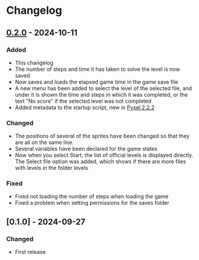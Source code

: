 # Changelog

## [0.2.0] - 2024-10-11

### Added

- This changelog
- The number of steps and time it has taken to solve the level is now saved
- Now saves and loads the elapsed game time in the game save file
- A new menu has been added to select the level of the selected file, and under it is shown the time and steps in which it was completed, or the text "No score" if the selected level was not completed
- Added metadata to the startup script, new in [Pyxel 2.2.2](https://github.com/kitao/pyxel/blob/main/CHANGELOG.md#222)

### Changed

- The positions of several of the sprites have been changed so that they are all on the same line.
- Several variables have been declared for the game states
- Now when you select Start, the list of official levels is displayed directly. The Select file option was added, which shows if there are more files with levels in the folder levels

### Fixed

- Fixed not loading the number of steps when loading the game
- Fixed a problem when setting permissions for the saves folder

## [0.1.0] - 2024-09-27

### Changed

- First release

[0.2.0]: https://github.com/son-link/ticoban-pyxel/compare/v0.1.0...v0.2.0

